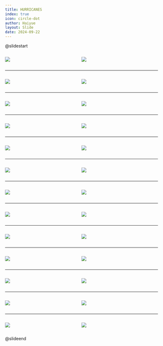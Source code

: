 ```yaml
---
title: HURRICANES
index: true
icon: circle-dot
author: Haiyue
layout: Slide
date: 2024-09-22
---
```

 
@slidestart

<div style="display:flex">
<div style="flex:1">

![](https://raw.githubusercontent.com/yclord/reading/refs/heads/master/english/Level-W/HURRICANES/001.webp)
</div>
<div style="flex:1">

![](https://raw.githubusercontent.com/yclord/reading/refs/heads/master/english/Level-W/HURRICANES/002.webp)
</div>
</div>

---

<div style="display:flex">
<div style="flex:1">

![](https://raw.githubusercontent.com/yclord/reading/refs/heads/master/english/Level-W/HURRICANES/003.webp)
</div>
<div style="flex:1">

![](https://raw.githubusercontent.com/yclord/reading/refs/heads/master/english/Level-W/HURRICANES/004.webp)
</div>
</div>

---

<div style="display:flex">
<div style="flex:1">

![](https://raw.githubusercontent.com/yclord/reading/refs/heads/master/english/Level-W/HURRICANES/005.webp)
</div>
<div style="flex:1">

![](https://raw.githubusercontent.com/yclord/reading/refs/heads/master/english/Level-W/HURRICANES/006.webp)
</div>
</div>

---

<div style="display:flex">
<div style="flex:1">

![](https://raw.githubusercontent.com/yclord/reading/refs/heads/master/english/Level-W/HURRICANES/007.webp)
</div>
<div style="flex:1">

![](https://raw.githubusercontent.com/yclord/reading/refs/heads/master/english/Level-W/HURRICANES/008.webp)
</div>
</div>

---

<div style="display:flex">
<div style="flex:1">

![](https://raw.githubusercontent.com/yclord/reading/refs/heads/master/english/Level-W/HURRICANES/009.webp)
</div>
<div style="flex:1">

![](https://raw.githubusercontent.com/yclord/reading/refs/heads/master/english/Level-W/HURRICANES/010.webp)
</div>
</div>

---

<div style="display:flex">
<div style="flex:1">

![](https://raw.githubusercontent.com/yclord/reading/refs/heads/master/english/Level-W/HURRICANES/011.webp)
</div>
<div style="flex:1">

![](https://raw.githubusercontent.com/yclord/reading/refs/heads/master/english/Level-W/HURRICANES/012.webp)
</div>
</div>

---

<div style="display:flex">
<div style="flex:1">

![](https://raw.githubusercontent.com/yclord/reading/refs/heads/master/english/Level-W/HURRICANES/013.webp)
</div>
<div style="flex:1">

![](https://raw.githubusercontent.com/yclord/reading/refs/heads/master/english/Level-W/HURRICANES/014.webp)
</div>
</div>

---

<div style="display:flex">
<div style="flex:1">

![](https://raw.githubusercontent.com/yclord/reading/refs/heads/master/english/Level-W/HURRICANES/015.webp)
</div>
<div style="flex:1">

![](https://raw.githubusercontent.com/yclord/reading/refs/heads/master/english/Level-W/HURRICANES/016.webp)
</div>
</div>

---

<div style="display:flex">
<div style="flex:1">

![](https://raw.githubusercontent.com/yclord/reading/refs/heads/master/english/Level-W/HURRICANES/017.webp)
</div>
<div style="flex:1">

![](https://raw.githubusercontent.com/yclord/reading/refs/heads/master/english/Level-W/HURRICANES/018.webp)
</div>
</div>

---

<div style="display:flex">
<div style="flex:1">

![](https://raw.githubusercontent.com/yclord/reading/refs/heads/master/english/Level-W/HURRICANES/019.webp)
</div>
<div style="flex:1">

![](https://raw.githubusercontent.com/yclord/reading/refs/heads/master/english/Level-W/HURRICANES/020.webp)
</div>
</div>

---

<div style="display:flex">
<div style="flex:1">

![](https://raw.githubusercontent.com/yclord/reading/refs/heads/master/english/Level-W/HURRICANES/021.webp)
</div>
<div style="flex:1">

![](https://raw.githubusercontent.com/yclord/reading/refs/heads/master/english/Level-W/HURRICANES/022.webp)
</div>
</div>

---

<div style="display:flex">
<div style="flex:1">

![](https://raw.githubusercontent.com/yclord/reading/refs/heads/master/english/Level-W/HURRICANES/023.webp)
</div>
<div style="flex:1">

![](https://raw.githubusercontent.com/yclord/reading/refs/heads/master/english/Level-W/HURRICANES/024.webp)
</div>
</div>

---

<div style="display:flex">
<div style="flex:1">

![](https://raw.githubusercontent.com/yclord/reading/refs/heads/master/english/Level-W/HURRICANES/025.webp)
</div>
<div style="flex:1">

![](https://raw.githubusercontent.com/yclord/reading/refs/heads/master/english/Level-W/HURRICANES/026.webp)
</div>
</div>

@slideend